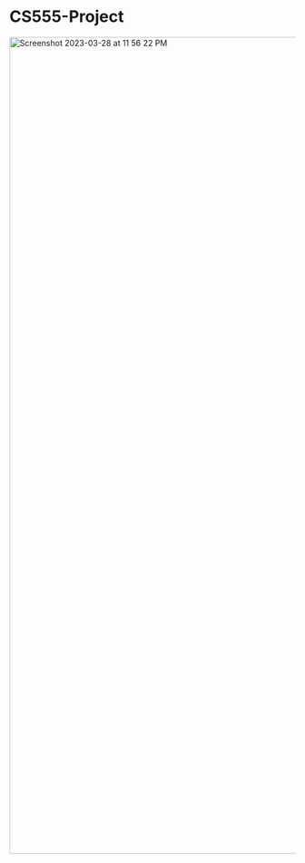 # CS555-Project
<img width="1440" alt="Screenshot 2023-03-28 at 11 56 22 PM" src="https://user-images.githubusercontent.com/112989454/228424071-fde6b113-9de9-4aa7-bdc9-c9c18bf1df9b.png">

